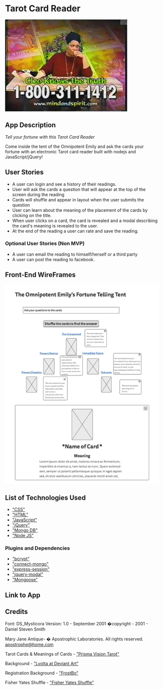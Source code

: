 # Tarot Card Reader

 ![fortune teller](/imgs/misscleo.gif)

## App Description

*Tell your fortune with this Tarot Card Reader*

Come inside the tent of the Omnipotent Emily and ask the cards your fortune with an electronic Tarot card reader built with nodejs and JavaScript/jQuery!

## User Stories 

* A user can login and see a history of their readings.
* User will ask the cards a question that will appear at the top of the screen during the reading
* Cards will shuffle and appear in layout when the user submits the question
* User can learn about the meaning of the placement of the cards by clicking on the title.
* When user clicks on a card, the card is revealed and a modal describing the card's meaning is revealed to the user.
* At the end of the reading a user can rate and save the reading.


### Optional User Stories (Non MVP)

* A user can email the reading to himself/herself or a third party
* A user can post the reading to facebook.

## Front-End WireFrames
![wireframes](/imgs/wireframe.jpg)


## List of Technologies Used


* ["CSS"](https://www.w3.org/Style/CSS/)
* ["HTML"](https://www.w3.org/html/)
* ["JavaScript"](https://developer.mozilla.org/en-US/docs/Web/JavaScript)
* ["jQuery"](https://jquery.com)
* ["Mongo DB"](https://www.mongodb.org)
* ["Node JS"](https://nodejs.org/en/) 


### Plugins and Dependencies


* ["bcrypt"](https://www.npmjs.com/package/bcrypt)
* ["connect-mongo"](https://www.npmjs.com/package/connect-mongo)
* ["express-session"](https://www.npmjs.com/package/express-session)
* ["jquery-modal"](https://www.npmjs.com/package/jquery-modal)
* ["Mongoose"](https://www.npmjs.com/package/mongoose)




## Link to App

## Credits

Font: DS_Mysticora
Version: 1.0 - September 2001
�copyright - 2001 - Daniel Steven Smith 

Mary Jane Antique- � Apostrophic Laboratories. All rights reserved. apostrophe@home.com

Tarot Cards & Meanings of Cards - ["Prisma Vision Tarot"](http://www.prismavisionstarot.com)

Background - ["Lyotta at Deviant Art"](http://lyotta.deviantart.com/art/Seamless-red-wood-texture-342183779)

Registration Background - ["FrostBo"](http://frostbo.deviantart.com/art/Celestial-Background-50-333127301)

Fisher Yates Shuffle - ["Fisher Yates Shuffle"](http://stackoverflow.com/questions/2450954/how-to-randomize-shuffle-a-javascript-array)
